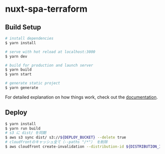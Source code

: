 # nuxt-spa-terraform

## Build Setup

```bash
# install dependencies
$ yarn install

# serve with hot reload at localhost:3000
$ yarn dev

# build for production and launch server
$ yarn build
$ yarn start

# generate static project
$ yarn generate
```

For detailed explanation on how things work, check out the [documentation](https://nuxtjs.org).

## Deploy

```sh
$ yarn install
$ yarn run build
# s3 に dist/ を同期
$ aws s3 sync dist/ s3://${DEPLOY_BUCKET} --delete true
# cloudfrontのキャッシュ全て（--paths "/*"） を削除
$ aws cloudfront create-invalidation --distribution-id ${DISTRIBUTION_ID} --paths "/*" --region ap-northeast-1
```
